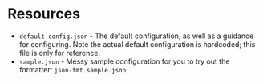 # Resources

* `default-config.json` - The default configuration, as well as a guidance for configuring. Note the actual default configuration is hardcoded; this file is only for reference.
* `sample.json` - Messy sample configuration for you to try out the formatter: `json-fmt sample.json`
